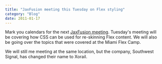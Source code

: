 ```yaml
---
title: "JaxFusion meeting this Tuesday on Flex styling"
category: "Blog"
date: 2011-01-17
---
```



Mark you calendars for the next [JaxFusion meeting](http://www.jaxfusion.org/meeting.cfm). Tuesday's meeting will be covering how CSS can be used for re-skinning Flex content. We will also be going over the topics that were covered at the Miami Flex Camp.

We will still me meeting at the same location, but the company, Southwest Signal, has changed their name to Xorail.
